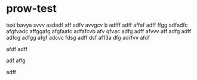 # prow-test
test
bavya
svvv
asdadf
aff
adfv
avvgcv b
adfff
adff
affaf
adff
ffgg
adfadfc
afgfvadc
affggafg
afgfaafc
adfafcvb
afv
qfvac
adfg
adff
afvvv
aff
adfg
adff
adfcg
adfgg
afgf
adcvc
fdsg
adff
dsf
af13a
dfg
adrfvv
afdf

afdf
adff

adf
affg

adff
